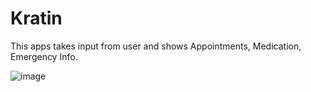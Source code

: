 # Kratin

This apps takes input from user and shows Appointments, Medication, Emergency Info.

![image](https://user-images.githubusercontent.com/22983037/196026661-941af5a7-bf5a-4ba9-bc85-017e48be23fb.png)
